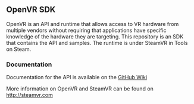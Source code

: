 OpenVR SDK
---

OpenVR is an API and runtime that allows access to VR hardware from multiple 
vendors without requiring that applications have specific knowledge of the 
hardware they are targeting. This repository is an SDK that contains the API 
and samples. The runtime is under SteamVR in Tools on Steam. 

### Documentation

Documentation for the API is available on the [GitHub Wiki](https://github.com/ValveSoftware/openvr/wiki/API-Documentation)

More information on OpenVR and SteamVR can be found on http://steamvr.com

